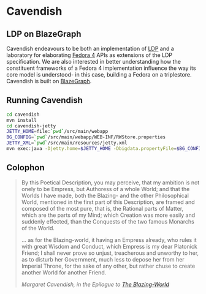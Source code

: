# Cavendish
## LDP on BlazeGraph
Cavendish endeavours to be both an implementation of [LDP](https://www.w3.org/TR/ldp/) and a laboratory for elaborating [Fedora 4](http://duraspace.org/about_fedora) APIs as extensions of the LDP specification. We are also interested in better understanding how the constituent frameworks of a Fedora 4 implementation influence the way its core model is understood- in this case, building a Fedora on a triplestore. Cavendish is built on [BlazeGraph](https://www.blazegraph.com/).
## Running Cavendish
```bash
cd cavendish
mvn install
cd cavendish-jetty
JETTY_HOME=file:`pwd`/src/main/webapp
BG_CONFIG=`pwd`/src/main/webapp/WEB-INF/RWStore.properties
JETTY_XML=`pwd`/src/main/resources/jetty.xml
mvn exec:java -Djetty.home=$JETTY_HOME -Dbigdata.propertyFile=$BG_CONFIG -DjettyXml=$JETTY_XML
```
## Colophon
> By this Poetical Description, you may perceive, that my ambition is not onely to be Empress, but Authoress of a whole World;
> and that the Worlds I have made, both the Blazing- and the other Philosophical World, mentioned in the first part of this Description, are framed and composed of the most pure, that is, the Rational parts of Matter, which are the parts of my Mind;
> which Creation was more easily and suddenly effected, than the Conquests of the two famous Monarchs of the World.
>
> ... as for the Blazing-world, it having an Empress already, who rules it with great Wisdom and Conduct, which Empress is my dear Platonick Friend;
> I shall never prove so unjust, treacherous and unworthy to her, as to disturb her Government, much less to depose her from her Imperial Throne, for the sake of any other, but rather chuse to create another World for another Friend.
>
> <cite>Margaret Cavendish, in the Epilogue to [The Blazing-World](http://digital.library.upenn.edu/women/newcastle/blazing/blazing.html)</cite>
